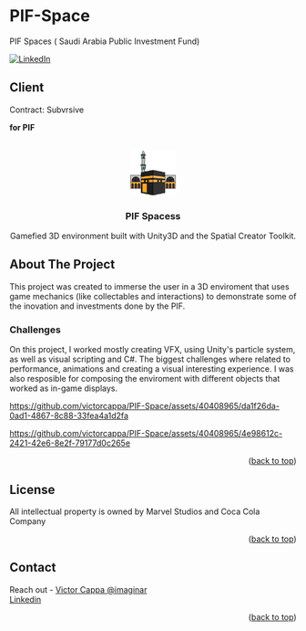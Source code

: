 # PIF-Space
PIF Spaces ( Saudi Arabia Public Investment Fund)

<div id="top"></div>

[![LinkedIn][linkedin-shield]][linkedin-url]

<h2>Client</h2>
<p>Contract: Subvrsive</p>
<p><b>for PIF</b></p>


<!-- PROJECT LOGO -->
 

<br />
<div align="center">
  <a href="https://github.com/victorcappa/PIF-Space">
    <img src="logo.png" alt="Logo" width="80" height="80">
  </a>

<h3 align="center">PIF Spacess</h3>

  <p align="center">
Gamefied 3D environment built with Unity3D and the Spatial Creator Toolkit.
  </p>
 
</div>



<!-- ABOUT THE PROJECT -->
## About The Project

 
<p align="left">
 <p> This project was created to immerse the user in a 3D enviroment that uses game mechanics (like collectables and interactions) to demonstrate some of the inovation and investments done by the PIF.</p>
 
  <h3>Challenges</h3
   <p>
On this project, I worked mostly creating VFX, using Unity's particle system, as well as visual scripting and C#. The biggest challenges where related to performance, animations and creating a visual interesting experience. I was also resposible for composing the enviroment with different objects that worked as in-game displays.
   </p>



https://github.com/victorcappa/PIF-Space/assets/40408965/da1f26da-0ad1-4867-8c88-33fea4a1d2fa



https://github.com/victorcappa/PIF-Space/assets/40408965/4e98612c-2421-42e6-8e2f-79177d0c265e


</p>

<p align="right">(<a href="#top">back to top</a>)</p>


<!-- LICENSE -->
## License

All intellectual property is owned by Marvel Studios and Coca Cola Company

<p align="right">(<a href="#top">back to top</a>)</p>


<!-- CONTACT -->
## Contact

Reach out - <a href = "mailto: victorcappa@imaginar.dev">Victor Cappa @imaginar</a>
<br>
<a href="https://www.linkedin.com/in/victor-cappa-50839788/">Linkedin</a>

<p align="right">(<a href="#top">back to top</a>)</p>

[linkedin-shield]: https://img.shields.io/badge/-LinkedIn-black.svg?style=for-the-badge&logo=linkedin&colorB=555
[linkedin-url]: https://www.linkedin.com/in/victor-cappa-50839788/

